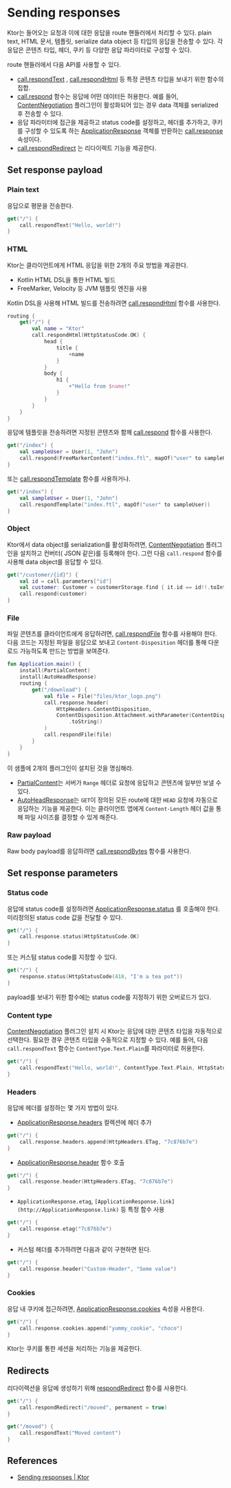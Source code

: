 # Sending responses

Ktor는 들어오는 요청과 이에 대한 응답을 route 핸들러에서 처리할 수 있다. plain text, HTML 문서, 템플릿, serialize data object 등 타입의 응답을 전송할 수 있다. 각 응답은
콘텐츠 타입, 헤더, 쿠키 등 다양한 응답 파라미터로 구성할 수 있다.

route 핸들러에서 다음 API를 사용할 수 있다.

- [call.respondText](https://api.ktor.io/ktor-server/ktor-server-core/ktor-server-core/io.ktor.response/respond-text.html)
  , [call.respondHtml](https://api.ktor.io/ktor-features/ktor-html-builder/ktor-html-builder/io.ktor.html/respond-html.html)
  등 특정 콘텐츠 타입을 보내기 위한 함수의 집합.
- [call.respond](https://api.ktor.io/ktor-server/ktor-server-core/ktor-server-core/io.ktor.response/respond.html) 함수는
  응답에 어떤 데이터든 허용한다. 예를 들어, [ContentNegotiation](https://ktor.io/docs/serialization.html) 플러그인이 활성화되어 있는 경우 data 객체를
  serialized 후 전송할 수 있다.
- 응답 파라미터에 접근을 제공하고 status code를 설정하고, 헤더를 추가하고, 쿠키를 구성할 수 있도록
  하는 [ApplicationResponse](https://api.ktor.io/ktor-server/ktor-server-core/ktor-server-core/io.ktor.response/-application-response/index.html)
  객체를
  반환하는 [call.response](https://api.ktor.io/ktor-server/ktor-server-core/ktor-server-core/io.ktor.application/-application-call/response.html)
  속성이다.
- [call.respondRedirect](https://api.ktor.io/ktor-server/ktor-server-core/ktor-server-core/io.ktor.response/respond-redirect.html)
  는 리다이렉트 기능을 제공한다.

## **Set response payload**

### Plain text

응답으로 평문을 전송한다.

```kotlin
get("/") {
    call.respondText("Hello, world!")
}
```

### **HTML**

Ktor는 클라이언트에게 HTML 응답을 위한 2개의 주요 방법을 제공한다.

- Kotlin HTML DSL을 통한 HTML 빌드
- FreeMarker, Velocity 등 JVM 템플릿 엔진을 사용

Kotlin DSL을 사용해 HTML 빌드를
전송하려면 [call.respondHtml](https://api.ktor.io/ktor-features/ktor-html-builder/ktor-html-builder/io.ktor.html/respond-html.html)
함수를 사용한다.

```kotlin
routing {
    get("/") {
        val name = "Ktor"
        call.respondHtml(HttpStatusCode.OK) {
            head {
                title {
                    +name
                }
            }
            body {
                h1 {
                    +"Hello from $name!"
                }
            }
        }
    }
}
```

응답에 템플릿을 전송하려면 지정된 콘텐츠와
함께 [call.respond](https://api.ktor.io/ktor-server/ktor-server-core/ktor-server-core/io.ktor.response/respond.html) 함수를
사용한다.

```kotlin
get("/index") {
    val sampleUser = User(1, "John")
    call.respond(FreeMarkerContent("index.ftl", mapOf("user" to sampleUser)))
}
```

또는 [call.respondTemplate](https://api.ktor.io/ktor-features/ktor-freemarker/ktor-freemarker/io.ktor.freemarker/respond-template.html)
함수를 사용하거나.

```kotlin
get("/index") {
    val sampleUser = User(1, "John")
    call.respondTemplate("index.ftl", mapOf("user" to sampleUser))
}
```

### **Object**

Ktor에서 data object를 serialization를 활성화하려면, [ContentNegotiation](https://ktor.io/docs/serialization.html) 플러그인을 설치하고 컨버터(
JSON 같은)를 등록해야 한다. 그런 다음 `call.respond` 함수를 사용해 data object를 응답할 수 있다.

```kotlin
get("/customer/{id}") {
    val id = call.parameters["id"]
    val customer: Customer = customerStorage.find { it.id == id!!.toInt() }!!
    call.respond(customer)
}
```

### File

파일 콘텐츠를 클라이언트에게
응답하려면, [call.respondFile](https://api.ktor.io/ktor-server/ktor-server-core/ktor-server-core/io.ktor.response/respond-file.html)
함수를 사용해야 한다. 다음 코드는 지정된 파일을 응답으로 보내고 `Content-Disposition` 헤더를 통해 다운로드 가능하도록 만드는 방법을 보여준다.

```kotlin
fun Application.main() {
    install(PartialContent)
    install(AutoHeadResponse)
    routing {
        get("/download") {
            val file = File("files/ktor_logo.png")
            call.response.header(
                HttpHeaders.ContentDisposition,
                ContentDisposition.Attachment.withParameter(ContentDisposition.Parameters.FileName, "ktor_logo.png")
                    .toString()
            )
            call.respondFile(file)
        }
    }
}
```

이 샘플에 2개의 플러그인이 설치된 것을 명심해라.

* [PartialContent](https://ktor.io/docs/partial-content.html)는 서버가 `Range` 헤더로 요청에 응답하고 콘텐츠에 일부만 보낼 수 있다.
* [AutoHeadResponse](https://ktor.io/docs/autoheadresponse.html)는 `GET`이 정의된 모든 route에 대한 `HEAD` 요청에 자동으로 응답하는 기능을 제공한다.
  이는 클라이언트 앱에게 `Content-Length` 헤더 값을 통해 파일 사이즈를 결정할 수 있게 해준다.

### **Raw payload**

Raw body payload를
응답하려면 [call.respondBytes](https://api.ktor.io/ktor-server/ktor-server-core/ktor-server-core/io.ktor.response/respond-bytes.html)
함수를 사용한다.

## **Set response parameters**

### Status code

응답에 status code를
설정하려면 [ApplicationResponse.status](https://api.ktor.io/ktor-server/ktor-server-core/ktor-server-core/io.ktor.response/-application-response/status.html)
를 호출해야 한다. 미리정의된 status code 값을 전달할 수 있다.

```kotlin
get("/") {
    call.response.status(HttpStatusCode.OK)
}
```

또는 커스텀 status code를 지정할 수 있다.

```kotlin
get("/") {
    response.status(HttpStatusCode(418, "I'm a tea pot"))
}
```

payload를 보내기 위한 함수에는 status code를 지정하기 위한 오버로드가 있다.

### **Content type**

[ContentNegotiation](https://ktor.io/docs/serialization.html) 플러그인 설치 시 Ktor는 응답에 대한 콘텐츠 타입을 자동적으로 선택한다. 필요한 경우 콘텐츠 타입을
수동적으로 지정할 수 있다. 예를 들어, 다음 `call.respondText` 함수는 `ContentType.Text.Plain`를 파라미터로 허용한다.

```kotlin
get("/") {
    call.respondText("Hello, world!", ContentType.Text.Plain, HttpStatusCode.OK)
}
```

### **Headers**

응답에 헤더를 설정하는 몇 가지 방법이 있다.

- [ApplicationResponse.headers](https://api.ktor.io/ktor-server/ktor-server-core/ktor-server-core/io.ktor.response/-application-response/headers.html)
  컬렉션에 헤더 추가

```kotlin
get("/") {
    call.response.headers.append(HttpHeaders.ETag, "7c876b7e")
}
```

- [ApplicationResponse.header](https://api.ktor.io/ktor-server/ktor-server-core/ktor-server-core/io.ktor.response/header.html)
  함수 호출

```kotlin
get("/") {
    call.response.header(HttpHeaders.ETag, "7c876b7e")
}
```

- `ApplicationResponse.etag`, `[ApplicationResponse.link](http://ApplicationResponse.link)` 등 특정 함수 사용

```kotlin
get("/") {
    call.response.etag("7c876b7e")
}
```

- 커스텀 헤더를 추가하려면 다음과 같이 구현하면 된다.

```kotlin
get("/") {
    call.response.header("Custom-Header", "Some value")
}
```

### Cookies

응답 내 쿠키에
접근하려면, [ApplicationResponse.cookies](https://api.ktor.io/ktor-server/ktor-server-core/ktor-server-core/io.ktor.response/-application-response/cookies.html)
속성을 사용한다.

```kotlin
get("/") {
    call.response.cookies.append("yummy_cookie", "choco")
}
```

Ktor는 쿠키를 통한 세션을 처리하는 기능을 제공한다.

## **Redirects**

리다이렉션을 응답에 생성하기
위해 [respondRedirect](https://api.ktor.io/ktor-server/ktor-server-core/ktor-server-core/io.ktor.response/respond-redirect.html)
함수를 사용한다.

```kotlin
get("/") {
    call.respondRedirect("/moved", permanent = true)
}

get("/moved") {
    call.respondText("Moved content")
}
```

## References

* [Sending responses | Ktor](https://ktor.io/docs/responses.html)